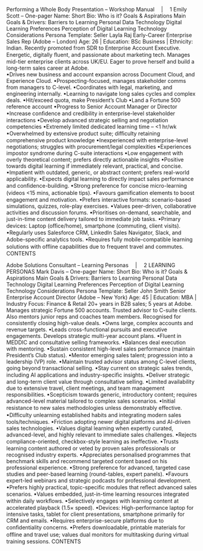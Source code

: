 Performing a Whole Body Presentation – Workshop Manual 
|  1
Emily Scott – One-pager
Name:
Short Bio:
Who is it?
Goals & Aspirations
Main Goals & Drivers:
Barriers to Learning
Personal Data
Technology
Digital Learning Preferences 
Perception of Digital Learning
Technology Considerations
Persona 
Template:
Seller
Layla Raj
Early-Career Enterprise Sales Rep (Adobe – London)
Age: 26 | Education: BSc Business | Ethnicity: Indian.
Recently promoted from SDR to Enterprise Account Executive. 
Energetic, digitally ﬂuent, and passionate about marketing 
tech. Manages mid-tier enterprise clients across UK/EU. Eager 
to prove herself and build a long-term sales career at Adobe.  
▪Drives new business and account expansion across 
Document Cloud, and Experience Cloud. 
▪Prospecting-focused, manages stakeholder comms from 
managers to C-level. 
▪Coordinates with legal, marketing, and engineering internally.
▪Learning to navigate long sales cycles and complex deals.
▪Hit/exceed quota, make President’s Club
▪Land a Fortune 500 reference account
▪Progress to Senior Account Manager or Director
▪Increase conﬁdence and credibility in enterprise-level 
stakeholder interactions
▪Develop advanced strategic selling and negotiation 
competencies
▪Extremely limited dedicated learning time – <1 hr/wk 
▪Overwhelmed by extensive product suite; diﬃculty retaining 
comprehensive product knowledge
▪Inexperienced with enterprise-level negotiations; struggles 
with procurement/legal complexities
▪Experiences impostor syndrome during C-suite interactions
▪Low engagement with overly theoretical content; prefers 
directly actionable insights
▪Positive towards digital learning if immediately relevant, 
practical, and concise.
▪Impatient with outdated, generic, or abstract content; prefers 
real-world applicability.
▪Expects digital learning to directly impact sales performance 
and conﬁdence-building.
▪Strong preference for concise micro-learning (videos <15 
mins, actionable tips).
▪Favours gamiﬁcation elements to boost engagement and 
motivation.
▪Prefers interactive formats: scenario-based simulations, 
quizzes, role-play exercises.
▪Values peer-driven, collaborative activities and discussion 
forums.
▪Prioritises on-demand, searchable, and just-in-time content 
delivery tailored to immediate job tasks.
▪Primary devices: Laptop (oﬃce/home), smartphone 
(commuting, client visits).
▪Regularly uses Salesforce CRM, LinkedIn Sales 
Navigator, Slack, and Adobe-speciﬁc analytics tools.
▪Requires fully mobile-compatible learning solutions 
with oﬄine capabilities due to frequent travel and 
commutes.
CONTENTS


Adobe Solutions Consultant – Learning Personas 
| 
2
LEARNING PERSONAS
Mark Davis – One-pager
Name:
Short Bio:
Who is it?
Goals & Aspirations
Main Goals & Drivers:
Barriers to Learning
Personal Data
Technology
Digital Learning Preferences 
Perception of Digital Learning
Technology Considerations
Persona 
Template:
Seller
John Smith
Senior Enterprise Account Director (Adobe – New York)
Age: 45 | Education: MBA | Industry Focus: Finance & Retail
20+ years in B2B sales; 5 years at Adobe. Manages strategic 
Fortune 500 accounts. Trusted advisor to C-suite clients. Also 
mentors junior reps and coaches team members. Recognised 
for consistently closing high-value deals.
▪Owns large, complex accounts and revenue targets. 
▪Leads cross-functional pursuits and executive engagements. 
Develops strategic multi-year account plans. 
▪Fluent in MEDDIC and consultative selling frameworks. 
▪Balances deal execution with mentoring.
▪Sustain consistent high-level sales performance 
(maintain President’s Club status).
▪Mentor emerging sales talent; progression into a 
leadership (VP) role.
▪Maintain trusted advisor status among C-level clients, 
going beyond transactional selling.
▪Stay current on strategic sales trends, including AI 
applications and industry-speciﬁc insights.
▪Deliver strategic and long-term client value through 
consultative selling.
▪Limited availability due to extensive travel, client meetings, 
and team management responsibilities.
▪Scepticism towards generic, introductory content; requires 
advanced-level material tailored to complex sales scenarios.
▪Initial resistance to new sales methodologies unless 
demonstrably eﬀective.
▪Diﬃculty unlearning established habits and integrating 
modern sales tools/techniques.
▪Friction adopting newer digital platforms and AI-driven sales 
technologies.
▪Values digital learning when expertly curated, 
advanced-level, and highly relevant to immediate sales 
challenges.
▪Rejects compliance-oriented, checkbox-style learning as 
ineﬀective.
▪Trusts learning content authored or veted by proven sales 
professionals or recognised industry experts.
▪Appreciates personalised programmes that benchmark skills 
and recommend targeted content based on his professional 
experience.
▪Strong preference for advanced, targeted case studies and 
peer-based learning (round-tables, expert panels).
▪Favours expert-led webinars and strategic podcasts for 
professional development.
▪Prefers highly practical, topic-speciﬁc modules that reﬂect 
advanced sales scenarios.
▪Values embedded, just-in-time learning resources integrated 
within daily workﬂows.
▪Selectively engages with learning content at accelerated 
playback (1.5× speed).
▪Devices: High-performance laptop for intensive tasks, 
tablet for client presentations, smartphone primarily for 
CRM and emails.
▪Requires enterprise-secure platforms due to 
conﬁdentiality concerns.
▪Prefers downloadable, printable materials for oﬄine and 
travel use; values dual monitors for multitasking during 
virtual training sessions.
CONTENTS



